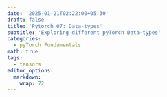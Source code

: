 ```yaml
---
date: '2025-01-21T02:22:00+05:30'
draft: false
title: 'Pytorch 07: Data-types'
subtitle: 'Exploring different pyTorch Data-types'
categories:
  - pyTorch Fundamentals
math: true
tags:
  - tensors
editor_options: 
  markdown: 
    wrap: 72
---
```


